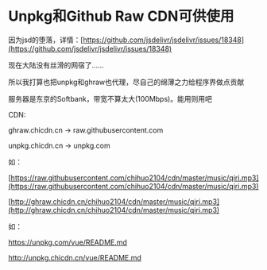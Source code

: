 Unpkg和Github Raw CDN可供使用
========================

因为jsd的堕落，详情：[https://github.com/jsdelivr/jsdelivr/issues/18348](https://github.com/jsdelivr/jsdelivr/issues/18348)

现在大陆没有丝滑的网宿了......

所以我打算也把unpkg和ghraw也代理，尽自己的绵薄之力给程序界做点贡献

服务器是东京的Softbank，带宽不算太大(100Mbps)。能用则用吧

CDN:

ghraw.chicdn.cn -> raw.githubusercontent.com

unpkg.chicdn.cn -> unpkg.com

如：

[https://raw.githubusercontent.com/chihuo2104/cdn/master/music/qiri.mp3](https://raw.githubusercontent.com/chihuo2104/cdn/master/music/qiri.mp3)

[http://ghraw.chicdn.cn/chihuo2104/cdn/master/music/qiri.mp3](http://ghraw.chicdn.cn/chihuo2104/cdn/master/music/qiri.mp3)

如：

https://unpkg.com/vue/README.md

http://unpkg.chicdn.cn/vue/README.md